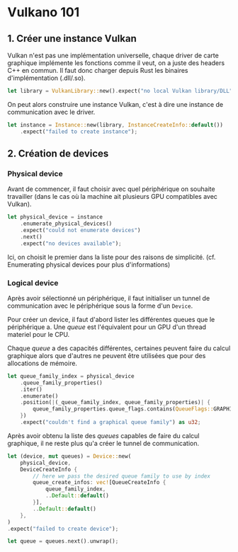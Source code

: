 # Vulkano 101
## 1. Créer une instance Vulkan
Vulkan n'est pas une implémentation universelle, chaque driver de carte graphique implémente les fonctions comme il veut, on a juste des headers C++ en commun. Il faut donc charger depuis Rust les binaires d'implémentation (.dll/.so).

```rust
let library = VulkanLibrary::new().expect("no local Vulkan library/DLL");
```
On peut alors construire une instance Vulkan, c'est à dire une instance de communication avec le driver.

```rust
let instance = Instance::new(library, InstanceCreateInfo::default())
    .expect("failed to create instance");
```

## 2. Création de devices
### Physical device
Avant de commencer, il faut choisir avec quel périphérique on souhaite travailler (dans le cas où la machine ait plusieurs GPU compatibles avec Vulkan).

```rust
let physical_device = instance
    .enumerate_physical_devices()
    .expect("could not enumerate devices")
    .next()
    .expect("no devices available");
```

Ici, on choisit le premier dans la liste pour des raisons de simplicité.
(cf. Enumerating physical devices pour plus d'informations)

### Logical device
Après avoir sélectionné un périphérique, il faut initialiser un tunnel de communication avec le périphérique sous la forme d'un `Device`.

Pour créer un device, il faut d'abord lister les différentes queues que le périphérique a. Une *queue* est l'équivalent pour un GPU d'un thread materiel pour le CPU.

Chaque *queue* a des capacités différentes, certaines peuvent faire du calcul graphique alors que d'autres ne peuvent être utilisées que pour des allocations de mémoire.

```rust
let queue_family_index = physical_device
    .queue_family_properties()
    .iter()
    .enumerate()
    .position(|(_queue_family_index, queue_family_properties)| {
        queue_family_properties.queue_flags.contains(QueueFlags::GRAPHICS)
    })
    .expect("couldn't find a graphical queue family") as u32;
```

Après avoir obtenu la liste des *queues* capables de faire du calcul graphique, il ne reste plus qu'a créer le tunnel de communication.

```rust
let (device, mut queues) = Device::new(
    physical_device,
    DeviceCreateInfo {
        // here we pass the desired queue family to use by index
        queue_create_infos: vec![QueueCreateInfo {
            queue_family_index,
            ..Default::default()
        }],
        ..Default::default()
    },
)
.expect("failed to create device");

let queue = queues.next().unwrap();
```

